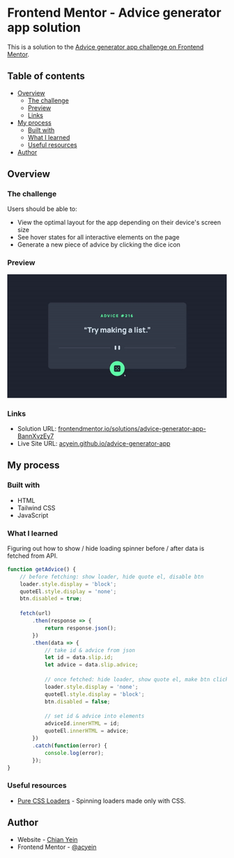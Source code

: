 # Frontend Mentor - Advice generator app solution

This is a solution to the [Advice generator app challenge on Frontend Mentor](https://www.frontendmentor.io/challenges/advice-generator-app-QdUG-13db).

## Table of contents

- [Overview](#overview)
  - [The challenge](#the-challenge)
  - [Preview](#preview)
  - [Links](#links)
- [My process](#my-process)
  - [Built with](#built-with)
  - [What I learned](#what-i-learned)
  - [Useful resources](#useful-resources)
- [Author](#author)

## Overview

### The challenge

Users should be able to:

- View the optimal layout for the app depending on their device's screen size
- See hover states for all interactive elements on the page
- Generate a new piece of advice by clicking the dice icon

### Preview
<p align="center">
    <img src="preview/preview.gif" alt="Preview of advice generator app">
</p>

### Links

- Solution URL: [frontendmentor.io/solutions/advice-generator-app-BannXvzEy7](https://www.frontendmentor.io/solutions/advice-generator-app-BannXvzEy7)
- Live Site URL: [acyein.github.io/advice-generator-app](https://acyein.github.io/advice-generator-app/)

## My process

### Built with

- HTML
- Tailwind CSS
- JavaScript

### What I learned
Figuring out how to show / hide loading spinner before / after data is fetched from API.
```js
function getAdvice() {
    // before fetching: show loader, hide quote el, disable btn
    loader.style.display = 'block';
    quoteEl.style.display = 'none';
    btn.disabled = true;

    fetch(url)
        .then(response => {
            return response.json();
        })
        .then(data => {
            // take id & advice from json
            let id = data.slip.id;
            let advice = data.slip.advice;
            
            // once fetched: hide loader, show quote el, make btn clickable
            loader.style.display = 'none';
            quoteEl.style.display = 'block';
            btn.disabled = false;

            // set id & advice into elements
            adviceId.innerHTML = id;
            quoteEl.innerHTML = advice;
        })
        .catch(function(error) {
            console.log(error);
        });
}
```

### Useful resources

- [Pure CSS Loaders](https://loading.io/css/) - Spinning loaders made only with CSS.

## Author

- Website - [Chian Yein](https://acyein.netlify.app/)
- Frontend Mentor - [@acyein](https://www.frontendmentor.io/profile/acyein)